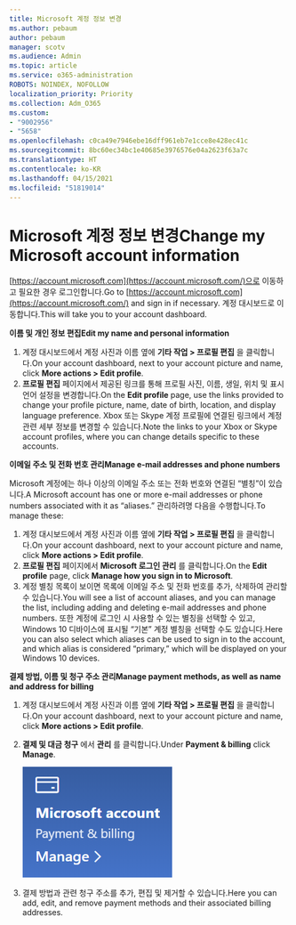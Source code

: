 ```yaml
---
title: Microsoft 계정 정보 변경
ms.author: pebaum
author: pebaum
manager: scotv
ms.audience: Admin
ms.topic: article
ms.service: o365-administration
ROBOTS: NOINDEX, NOFOLLOW
localization_priority: Priority
ms.collection: Adm_O365
ms.custom:
- "9002956"
- "5658"
ms.openlocfilehash: c0ca49e7946ebe16dff961eb7e1cce8e428ec41c
ms.sourcegitcommit: 8bc60ec34bc1e40685e3976576e04a2623f63a7c
ms.translationtype: HT
ms.contentlocale: ko-KR
ms.lasthandoff: 04/15/2021
ms.locfileid: "51819014"
---
```

# <a name="change-my-microsoft-account-information"></a><span data-ttu-id="1e89e-102">Microsoft 계정 정보 변경</span><span class="sxs-lookup"><span data-stu-id="1e89e-102">Change my Microsoft account information</span></span>

<span data-ttu-id="1e89e-103">[https://account.microsoft.com](https://account.microsoft.com/)으로 이동하고 필요한 경우 로그인합니다.</span><span class="sxs-lookup"><span data-stu-id="1e89e-103">Go to [https://account.microsoft.com](https://account.microsoft.com/) and sign in if necessary.</span></span> <span data-ttu-id="1e89e-104">계정 대시보드로 이동합니다.</span><span class="sxs-lookup"><span data-stu-id="1e89e-104">This will take you to your account dashboard.</span></span>  

<span data-ttu-id="1e89e-105">**이름 및 개인 정보 편집**</span><span class="sxs-lookup"><span data-stu-id="1e89e-105">**Edit my name and personal information**</span></span>

1. <span data-ttu-id="1e89e-106">계정 대시보드에서 계정 사진과 이름 옆에 **기타 작업 > 프로필 편집** 을 클릭합니다.</span><span class="sxs-lookup"><span data-stu-id="1e89e-106">On your account dashboard, next to your account picture and name, click **More actions > Edit profile**.</span></span>
2. <span data-ttu-id="1e89e-107">**프로필 편집** 페이지에서 제공된 링크를 통해 프로필 사진, 이름, 생일, 위치 및 표시 언어 설정을 변경합니다.</span><span class="sxs-lookup"><span data-stu-id="1e89e-107">On the **Edit profile** page, use the links provided to change your profile picture, name, date of birth, location, and display language preference.</span></span> <span data-ttu-id="1e89e-108">Xbox 또는 Skype 계정 프로필에 연결된 링크에서 계정 관련 세부 정보를 변경할 수 있습니다.</span><span class="sxs-lookup"><span data-stu-id="1e89e-108">Note the links to your Xbox or Skype account profiles, where you can change details specific to these accounts.</span></span>

<span data-ttu-id="1e89e-109">**이메일 주소 및 전화 번호 관리**</span><span class="sxs-lookup"><span data-stu-id="1e89e-109">**Manage e-mail addresses and phone numbers**</span></span>

<span data-ttu-id="1e89e-110">Microsoft 계정에는 하나 이상의 이메일 주소 또는 전화 번호와 연결된 “별칭”이 있습니다.</span><span class="sxs-lookup"><span data-stu-id="1e89e-110">A Microsoft account has one or more e-mail addresses or phone numbers associated with it as “aliases.”</span></span> <span data-ttu-id="1e89e-111">관리하려명 다음을 수행합니다.</span><span class="sxs-lookup"><span data-stu-id="1e89e-111">To manage these:</span></span>

1. <span data-ttu-id="1e89e-112">계정 대시보드에서 계정 사진과 이름 옆에 **기타 작업 > 프로필 편집** 을 클릭합니다.</span><span class="sxs-lookup"><span data-stu-id="1e89e-112">On your account dashboard, next to your account picture and name, click **More actions > Edit profile**.</span></span>
2. <span data-ttu-id="1e89e-113">**프로필 편집** 페이지에서 **Microsoft 로그인 관리** 를 클릭합니다.</span><span class="sxs-lookup"><span data-stu-id="1e89e-113">On the **Edit profile** page, click **Manage how you sign in to Microsoft**.</span></span> 
3. <span data-ttu-id="1e89e-114">계정 별칭 목록이 보이면 목록에 이메일 주소 및 전화 번호를 추가, 삭제하여 관리할 수 있습니다.</span><span class="sxs-lookup"><span data-stu-id="1e89e-114">You will see a list of account aliases, and you can manage the list, including adding and deleting e-mail addresses and phone numbers.</span></span> <span data-ttu-id="1e89e-115">또한 계정에 로그인 시 사용할 수 있는 별칭을 선택할 수 있고, Windows 10 디바이스에 표시될 “기본” 계정 별칭을 선택할 수도 있습니다.</span><span class="sxs-lookup"><span data-stu-id="1e89e-115">Here you can also select which aliases can be used to sign in to the account, and which alias is considered “primary,” which will be displayed on your Windows 10 devices.</span></span>

<span data-ttu-id="1e89e-116">**결제 방법, 이름 및 청구 주소 관리**</span><span class="sxs-lookup"><span data-stu-id="1e89e-116">**Manage payment methods, as well as name and address for billing**</span></span> 

1. <span data-ttu-id="1e89e-117">계정 대시보드에서 계정 사진과 이름 옆에 **기타 작업 > 프로필 편집** 을 클릭합니다.</span><span class="sxs-lookup"><span data-stu-id="1e89e-117">On your account dashboard, next to your account picture and name, click **More actions > Edit profile**.</span></span>
2. <span data-ttu-id="1e89e-118">**결제 및 대금 청구** 에서 **관리** 를 클릭합니다.</span><span class="sxs-lookup"><span data-stu-id="1e89e-118">Under **Payment & billing** click **Manage**.</span></span>

    ![결제 및 대금 청구 관리](media/manage-account.png)

3. <span data-ttu-id="1e89e-120">결제 방법과 관련 청구 주소를 추가, 편집 및 제거할 수 있습니다.</span><span class="sxs-lookup"><span data-stu-id="1e89e-120">Here you can add, edit, and remove payment methods and their associated billing addresses.</span></span> 
